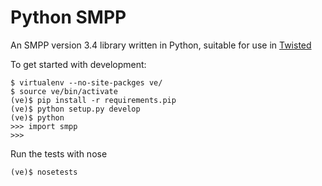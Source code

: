 Python SMPP
===========

An SMPP version 3.4 library written in Python, suitable for use in [Twisted][twisted]

To get started with development:

    $ virtualenv --no-site-packges ve/
    $ source ve/bin/activate
    (ve)$ pip install -r requirements.pip
    (ve)$ python setup.py develop
    (ve)$ python
    >>> import smpp
    >>>

Run the tests with nose

    (ve)$ nosetests

[twisted]: http://www.twistedmatrix.com
